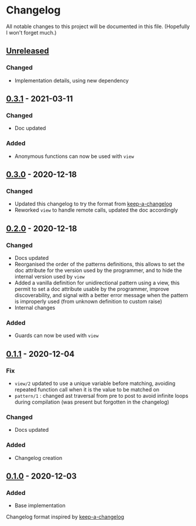# Changelog

All notable changes to this project will be documented in this file. (Hopefully I won't forget much.)

## [Unreleased]

### Changed

- Implementation details, using new dependency

## [0.3.1] - 2021-03-11

### Changed

- Doc updated

### Added

- Anonymous functions can now be used with `view`

## [0.3.0] - 2020-12-18

### Changed

- Updated this changelog to try the format from [keep-a-changelog]
- Reworked `view` to handle remote calls, updated the doc accordingly

## [0.2.0] - 2020-12-18


### Changed

- Docs updated
- Reorganised the order of the patterns definitions, this allows to set the doc attribute for the version used by the programmer, and to hide the internal version used by `view`
- Added a vanilla definition for unidirectional pattern using a view, this permit to set a doc attribute usable by the programmer, improve discoverability, and signal with a better error message when the pattern is improperly used (from unknown definition to custom raise)
- Internal changes

### Added

- Guards can now be used with `view`

## [0.1.1] - 2020-12-04

### Fix

- `view/2` updated to use a unique variable before matching, avoiding repeated function call when it is the value to be matched on
- `pattern/1` : changed ast traversal from pre to post to avoid infinite loops during compilation (was present but forgotten in the changelog)

### Changed

- Docs updated

### Added

- Changelog creation

## [0.1.0] - 2020-12-03

### Added
* Base implementation

Changelog format inspired by [keep-a-changelog]

[keep-a-changelog]: https://github.com/olivierlacan/keep-a-changelog
[unreleased]: https://github.com/shakadak/pattern_metonyms/compare/v0.3.1...HEAD
[0.3.1]: https://github.com/shakadak/pattern_metonyms/compare/v0.3.0...v0.3.1
[0.3.0]: https://github.com/shakadak/pattern_metonyms/compare/v0.2.0...v0.3.0
[0.2.0]: https://github.com/shakadak/pattern_metonyms/compare/v0.1.1...v0.2.0
[0.1.1]: https://github.com/shakadak/pattern_metonyms/compare/v0.1.0...v0.1.1
[0.1.0]: https://github.com/shakadak/pattern_metonyms/compare/b1810a9...v0.1.0

